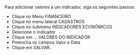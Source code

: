 Para adicionar valores a um indicador, siga os seguintes passos:

* Clique no Menu FINANCEIRO
* Clique no menu lateral CADASTROS
* Clique no submenu INDICADORES ECONÔMICOS
* Selecione o indicador
* Clique em ... VALORES DO INDICADOR
* Preencha os campos Valor e Data
* Clique em SALVAR.